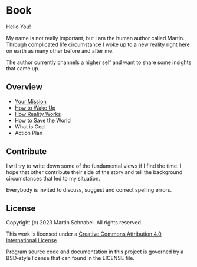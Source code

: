 
Book
====

Hello You!

My name is not really important, but I am the human author called Martin. Through complicated life
circumstance I woke up to a new reality right here on earth as many other before and after me.

The author currently channels a higher self and want to share some insights that came up.

Overview
--------

 * [Your Mission](src/01_Mission.md)
 * [How to Wake Up](src/02_Wakeup.md)
 * [How Reality Works](src/03_Reality.md)
 * How to Save the World
 * What is God
 * Action Plan

Contribute
----------

I will try to write down some of the fundamental views if I find the time. I hope that other
contribute their side of the story and tell the background circumstances that led to my situation.

Everybody is invited to discuss, suggest and correct spelling errors.

License
-------

Copyright (c) 2023 Martin Schnabel. All rights reserved.

This work is licensed under a [Creative Commons Attribution 4.0 International
License](http://creativecommons.org/licenses/by/4.0/).

Program source code and documentation in this project is governed by a BSD-style license that can
found in the LICENSE file.
